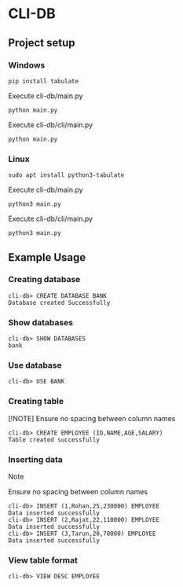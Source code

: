 # CLI-DB

## Project setup
### Windows
```
pip install tabulate
```
Execute cli-db/main.py
```
python main.py
```
Execute cli-db/cli/main.py
```
python main.py
```

### Linux
```
sudo apt install python3-tabulate
```
Execute cli-db/main.py
```
python3 main.py
```
Execute cli-db/cli/main.py
```
python3 main.py
```

## Example Usage
### Creating database
```
cli-db> CREATE DATABASE BANK
Database created Successfully
```

### Show databases
```
cli-db> SHOW DATABASES
bank
```

### Use database
```
cli-db> USE BANK
```

### Creating table
[!NOTE]
Ensure no spacing between column names
```
cli-db> CREATE EMPLOYEE (ID,NAME,AGE,SALARY)
Table created successfully
```


### Inserting data
> [!NOTE]
> Ensure no spacing between column names
```
cli-db> INSERT (1,Rohan,25,230000) EMPLOYEE
Data inserted successfully
cli-db> INSERT (2,Rajat,22,110000) EMPLOYEE
Data inserted successfully
cli-db> INSERT (3,Tarun,20,70000) EMPLOYEE
Data inserted successfully
```

### View table format
```
cli-db> VIEW DESC EMPLOYEE
```
